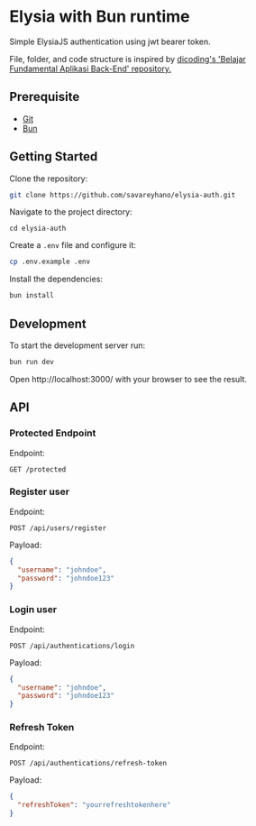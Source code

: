 # Elysia with Bun runtime

Simple ElysiaJS authentication using jwt bearer token.

File, folder, and code structure is inspired by [dicoding's 'Belajar Fundamental Aplikasi Back-End' repository.](https://github.com/dicodingacademy/a271-backend-menengah-labs)

## Prerequisite

- [Git](https://git-scm.com/downloads)
- [Bun](https://bun.sh/)

## Getting Started

Clone the repository:

```bash
git clone https://github.com/savareyhano/elysia-auth.git
```

Navigate to the project directory:

```
cd elysia-auth
```

Create a `.env` file and configure it:

```bash
cp .env.example .env
```

Install the dependencies:

```bash
bun install
```

## Development

To start the development server run:

```bash
bun run dev
```

Open http://localhost:3000/ with your browser to see the result.

## API

### Protected Endpoint

Endpoint:

`GET /protected`

### Register user

Endpoint:

`POST /api/users/register`

Payload:

```json
{
  "username": "johndoe",
  "password": "johndoe123"
}
```

### Login user

Endpoint:

`POST /api/authentications/login`

Payload:

```json
{
  "username": "johndoe",
  "password": "johndoe123"
}
```

### Refresh Token

Endpoint:

`POST /api/authentications/refresh-token`

Payload:

```json
{
  "refreshToken": "yourrefreshtokenhere"
}
```
